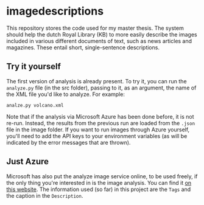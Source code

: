 # imagedescriptions
This repository stores the code used for my master thesis. The system should help the dutch Royal Library (KB) to more easily describe the images included in various different documents of text, such as news articles and magazines. These entail short, single-sentence descriptions.

## Try it yourself
The first version of analysis is already present. To try it, you can run the `analyze.py` file (in the src folder), passing to it, as an argument, the name of the XML file you'd like to analyze. For example:
```
analze.py volcano.xml
```
Note that if the analysis via Microsoft Azure has been done before, it is not re-run. Instead, the results from the previous run are loaded from the `.json` file in the image folder. If you want to run images through Azure yourself, you'll need to add the API keys to your environment variables (as will be indicated by the error messages that are thrown).

## Just Azure
Microsoft has also put the analyze image service online, to be used freely, if the only thing you're interested in is the image analysis. You can find it [on this website](https://azure.microsoft.com/en-us/services/cognitive-services/computer-vision/#features). The information used (so far) in this project are the `Tags` and the caption in the `Description`.

